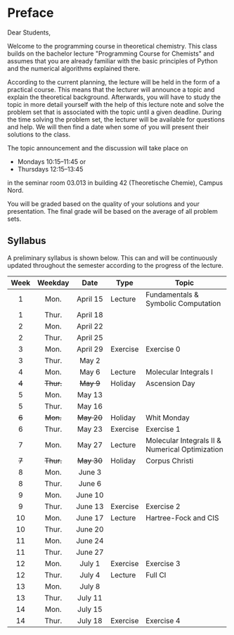 # Preface

Dear Students,

Welcome to the programming course in theoretical chemistry.
This class builds on the bachelor lecture 
"Programming Course for Chemists" and assumes that you are already
familiar with the basic principles of Python and the numerical 
algorithms explained there. 

According to the current planning, the lecture will be held in
the form of a practical course. This means that the lecturer will
announce a topic and explain the theoretical background.
Afterwards, you will have to study the topic in more detail
yourself with the help of this lecture note and solve the
problem set that is associated with the topic until a given
deadline. During the time solving the problem set, the lecturer
will be available for questions and help.
We will then find a date when some of you will present 
their solutions to the class.

The topic announcement and the discussion will take place on
- Mondays 10:15&ndash;11:45 
or
- Thursdays 12:15&ndash;13:45

in the seminar room 03.013 in building 42 (Theoretische Chemie),
Campus Nord.

You will be graded based on the quality of your solutions and
your presentation. The final grade will be based on the average
of all problem sets.

## Syllabus 

A preliminary syllabus is shown below. This can and will be continuously 
updated throughout the semester according to the progress of the lecture.

| Week|Weekday| Date     | Type         | Topic           |
|:---:|:-----:|:--------:|--------------|-----------------|
|  1  | Mon.  | April 15 | Lecture      | Fundamentals & <br> Symbolic Computation |
|  1  | Thur. | April 18 |              |                 |
|  2  | Mon.  | April 22 |              |                 |
|  2  | Thur. | April 25 |              |                 |
|  3  | Mon.  | April 29 | Exercise     | Exercise 0      
|  3  | Thur. | May 2    |              |                 |
|  4  | Mon.  | May 6    | Lecture      | Molecular Integrals I |
|~~4~~| ~~Thur.~~ | ~~May 9~~ | Holiday | Ascension Day   |
|  5  | Mon.  | May 13   |              |                 |
|  5  | Thur. | May 16   |              |                 |
|~~6~~| ~~Mon.~~ | ~~May 20~~ | Holiday | Whit Monday     |
|  6  | Thur. | May 23   | Exercise     | Exercise 1      |
|  7  | Mon.  | May 27   | Lecture      | Molecular Integrals II & <br> Numerical Optimization |
|~~7~~| ~~Thur.~~ | ~~May 30~~ | Holiday | Corpus Christi |
|  8  | Mon.  | June 3   |              |                 |
|  8  | Thur. | June 6   |              |                 |
|  9  | Mon.  | June 10  |              |                 |
|  9  | Thur. | June 13  | Exercise     | Exercise 2      |
| 10  | Mon.  | June 17  | Lecture      | Hartree-Fock and CIS |
| 10  | Thur. | June 20  |              |                 |
| 11  | Mon.  | June 24  |              |                 |
| 11  | Thur. | June 27  |              |                 |
| 12  | Mon.  | July 1   | Exercise     | Exercise 3      |
| 12  | Thur. | July 4   | Lecture      | Full CI         |
| 13  | Mon.  | July 8   |              |                 |
| 13  | Thur. | July 11  |              |                 |
| 14  | Mon.  | July 15  |              |                 |
| 14  | Thur. | July 18  | Exercise     | Exercise 4      |


